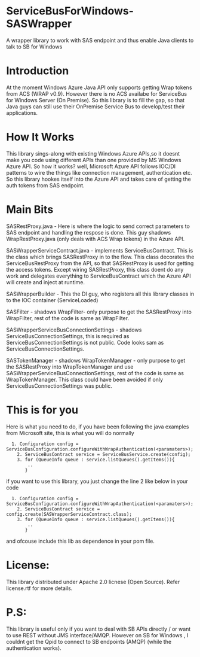 ServiceBusForWindows-SASWrapper
===============================

A wrapper library to work with SAS endpoint and thus enable Java clients to talk to SB for Windows

Introduction
============
At the moment Windows Azure Java API only supports getting Wrap tokens from ACS (WRAP v0.9). 
However there is no ACS availabe for ServiceBus for Windows Server (On Premise). So this library is to fill the gap, so that
Java guys can still use their OnPremise Service Bus to develop/test their applications.  

How It Works
============
This library sings-along with existing Windows Azure APIs,so it doesnt make you code using different APIs than one provided by MS Windows Azure API.
So how it works? well, Microsoft Azure API follows IOC/DI patterns to wire the things like connection management, 
authentication etc. So this library hookes itself into the Azure API and takes care of getting the auth tokens from SAS endpoint.

Main Bits
=========
SASRestProxy.java - Here is where the logic to send correct parameters to SAS endpoint and handling the respose is done. This guy shadows WrapRestProxy.java (only deals with ACS Wrap tokens) in the Azure API.

SASWrapperServiceContract.java - implements ServiceBusContract. This is the class which brings SASRestProxy in to the flow.
This class decorates the ServiceBusRestProxy from the API, so that SASRestProxy is used for getting the access tokens. Except wiring SASRestProxy,
this class doent do any work and delegates everything to ServiceBusContract which the Azure API will create and inject at runtime.

SASWrapperBuilder - This the DI guy, who registers all this library classes in to the IOC container (ServiceLoaded)

SASFilter - shadows WrapFilter- only purpose to get the SASRestProxy into WrapFilter, rest of the code is same as WrapFilter.

SASWrapperServiceBusConnectionSettings - shadows ServiceBusConnectionSettings, this is required as ServiceBusConnectionSettings is not public. Code looks sam as ServiceBusConnectionSettings.

SASTokenManager - shadows WrapTokenManager - only purpose to get the SASRestProxy into WrapTokenManager and use SASWrapperServiceBusConnectionSettings, rest of the code is same as WrapTokenManager. This class could have been avoided if only ServiceBusConnectionSettings was public.



This is for you
===============
Here is what you need to do, if you have been following the java examples from Microsoft site, this is what you will do normally

      1. Configuration config = ServiceBusConfiguration.configureWithWrapAuthentication(<paramaters>);
    	2. ServiceBusContract service = ServiceBusService.create(config);
    	3. for (QueueInfo queue : service.listQueues().getItems()){
    	    ..
    	   }
    	
if you want to use this library, you just change the line 2 like below in your code

      1. Configuration config = ServiceBusConfiguration.configureWithWrapAuthentication(<paramaters>);
    	2. ServiceBusContract service = config.create(SASWrapperServiceContract.class);
    	3. for (QueueInfo queue : service.listQueues().getItems()){
    	    ..
    	   }
    	   
and ofcouse include this lib as dependence in your pom file.

License:
========
This library distributed under Apache 2.0 licnese (Open Source). Refer license.rtf for more details.

P.S:
====
This library is useful only if you want to deal with SB APIs directly / or want to use REST without JMS interface/AMQP. However on SB for Windows , 
I couldnt get the Qpid to connect to SB endpoints (AMQP) (while the authentication works). 
    	
    	

